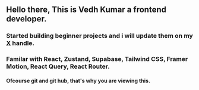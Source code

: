 ## Hello there, This is Vedh Kumar a frontend developer.
### Started building beginner projects and i will update them on my [X](https://x.com/Vedhkumar2?t=WFBUzDw-C-e9sXHCp9sgfQ&s=08) handle.
### Familar with React, Zustand, Supabase, Tailwind CSS, Framer Motion, React Query, React Router.
#### Ofcourse git and git hub, that's why you are viewing this.

